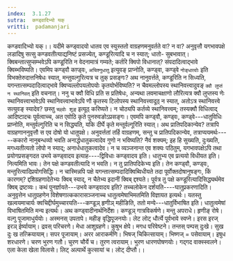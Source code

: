 ```yaml
---
index:  3.1.27
sutra:  कण्ड्वादिभ्यो यक्
vritti:  padamanjari
---
```


कण्डवादिभ्यो यक्।। यदीमे कण्ड्वादयो धातव एव स्युस्ततो वाग्रहणमनुवर्तते वा? न वा? अनुवृत्तौ यगभावपक्षे लडादिषु सत्सु कण्डवतीत्याद्यनिष्टं प्रसज्येत्, कण्डूरित्यादि च न स्यात्; धातो- सुबभावात्। क्विबन्तात्सुप्सम्भवेऽपि कण्डूरिति न वेदनामात्रं गम्यते; कर्तरि क्विपो विधानात्? संपदादित्वाद्भावे क्विब्भविष्यति। एवमिप कण्ड्वौ कण़्ड्वः, `अचिश्नुधातु` इत्युवङ् प्राप्नोति, कण्ड्वा, कण्ड्वे `नोङ्धात्वोः` इति विभक्तेरुदात्तनिषेधः स्यात्, मन्तुवल्गुरित्यत्र च तुक् प्रसङ्गः? अथ नानुवर्त्तते, कण्डूरिति न सिध्यति, यगन्तात्सम्पदादित्वाद्भावे क्विप्यल्लोपयलोपयोः कृतयोर्भविष्यति? न चैवमल्लोपस्य स्थानिवत्त्वादुवङ् `क्वौ लुप्तं न स्थानिवत्` इति वचनात्। ननु च क्वौ विधि प्रति स प्रतिषेधः, अन्यथा लवमाचक्षाणो लौरित्यत्र क्वौ लुप्तस्य णेः स्थानिवत्त्वाभावेऽपि स्थानिवत्त्वाभावेऽपि णौ कृतस्य टिलोपस्य स्थानिवत्त्वादूठ् न स्यात्, अतोऽत्र स्थानिवत्त्वे सत्युवङ् स्यादेव? छस्तु `च्छ्वोः शूङ्` इत्यूठ् करिष्यते। न चोठ्यपि कर्तव्ये स्थानिवत्त्वम्; तस्यक्वौ विधित्वाद् आदिष्टादचः पूर्वत्वाच्च, अत एवोठि कृते पुनरुवङोऽप्रसङ्गः। एवमपि कण्ड्वौ, कण्ड्वः, कण्ड्वे---धातुविधिः प्राप्नोति, मन्तुर्वल्गुरिति च न सिद्ध्यति, यकि दीर्घे कृते मन्तूर्वल्गूरिति स्यात्। अथ प्रातिपदिकान्येव? तत्रापि वाग्रहणाननुवृत्तौ स एव दोषो यो धातुपक्षे। अनुवर्त्ततां तर्हि वाग्रहणम्, सन्तु च प्रातिपदिकान्येव, तत्राप्ययमर्थः-----ककारो नानुबन्धव्यो भवति अनार्द्धधातुकत्वादेव गुणो न भविष्यति? नैवं शक्यम्; इह हि सुख्यति, दुःख्यति, मगध्यतीत्यतो लोपो न स्याद्; अनार्धधातुकत्वादेव। न च व्यञ्जनान्त एव शक्यः पठितुम्, यगभावपक्षेऽपि तथा प्रयोगप्रसङ्गदत उभये कण्ड्वादय इत्याह----द्विविधाः कण्ड्वादय इति। धातुभ्य एव प्रत्ययो विधीयत इति। नित्यमिति भावः। तेन पक्षे कण्डवतीत्यादि न भवति। न तु प्रातिपदिकेभ्य इति। तेन कण्ड्वौ, कण्ड्वः, मन्तुरित्यादिप्रयोगसिद्धिः। न चास्मिन्नपि पक्षे यगन्तात्सम्पदादिक्विब्विधीयते तदा पूर्वोक्तदोषानुषङ्गः, किं कारणम्? द्दशिग्रहणादेतेभ्यः क्विब् स्याद्, न चैतेभ्य इदानीं क्विब् द्दश्यते। पूर्वत्र तु पक्षे कण्डूरित्यादिसिद्ध्यर्थमेव क्विब् द्रष्टव्यः।
कथं पुनर्ज्ञायते---उभये कण्ड्वादय इति? तच्चलोकेन दर्शयति----घातुप्रकरणादिति। अनुवृत्तेन धातुग्रहणेन विशेषणात्ककारासञ्जनाच्च धातुत्वमेषाभिमतमिति विज्ञायत इत्यर्थः। यतस्तु खल्वयमाचार्यः क्वचिद्दीर्घमुच्चारयति---कण्डूञ् हृणीञ् महीङिति, ततो मन्ये---धातुर्विभाषित इति। धातुत्वमेषां विभाषितमिति मन्य इत्यर्थः।
अथ कण्ड्वादीनार्थनिर्देशः। कण्डूञ् गात्रविकर्षणे। मन्तु अपराधे। हृणीङ् रोषे। वल्गु पूजामाधुर्ययोः। अस्मनस् उपतापे। महीङ् वृद्धिपूजनयोः। लेट
 लोट् धौर्त्ये पूर्वभावे स्वप्ने। इरस इरज् इरञ् ईर्ष्यायाम्। द्रवस् परिचरणे। मेधा आशुग्रहणे। कुषुभ क्षेपे। मगध परिवेष्टने। तन्तस् पम्पस् दुःखे। सुख दुः ख तत्क्रियायाम्। सपर पूजायाम्। अरर आराकर्मणि। भिषज् चिकित्सायाम्। भिष्णज् = पसेवायाम्। इषुध शरधारणे। चरण भुरण गतौ। चुरण चौर्ये च। तुरण त्वरायाम्। भुरण धारणपोषणयोः। गद्गद वाक्स्स्वलने। एला केला खेला विलासे। लिट् अल्पार्थे कुत्सायां च। लोट् दीप्तौ।।
